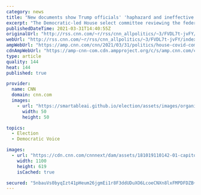 ```yaml
---
category: news
title: "New documents show Trump officials' 'haphazard and ineffective' approach to procuring PPE at start of pandemic, House committee says "
excerpt: "The Democratic-led House select committee reviewing the federal response to Covid-19 says it obtained documents that show the Trump administration at the start of the pandemic crisis \"pursued a haphazard and ineffective approach to procurement\" of personal protective equipment and medical supplies.\n"
publishedDateTime: 2021-03-31T14:40:55Z
originalUrl: "http://rss.cnn.com/~r/rss/cnn_allpolitics/~3/FVDL7t-jvFY/index.html"
webUrl: "http://rss.cnn.com/~r/rss/cnn_allpolitics/~3/FVDL7t-jvFY/index.html"
ampWebUrl: "https://amp.cnn.com/cnn/2021/03/31/politics/house-covid-committee-trump-administration-navarro-ppp/index.html"
cdnAmpWebUrl: "https://amp-cnn-com.cdn.ampproject.org/c/s/amp.cnn.com/cnn/2021/03/31/politics/house-covid-committee-trump-administration-navarro-ppp/index.html"
type: article
quality: 144
heat: 144
published: true

provider:
  name: CNN
  domain: cnn.com
  images:
    - url: "https://smartableai.github.io/election/assets/images/organizations/cnn.com-50x50.jpg"
      width: 50
      height: 50

topics:
  - Election
  - Democratic Voice

images:
  - url: "https://cdn.cnn.com/cnnnext/dam/assets/181019110142-01-capitol-building-file-super-tease.jpg"
    width: 1100
    height: 619
    isCached: true

secured: "5nbauVs0byqIzt41pHeum26jgmEi1r8F3ddUDuXO6LcoeCNXn8lxFMPDFDZB+5FU08zYsZATsCocF3rgq1SG9gUOWYXO5XDXRAL+mROnHAImL6r7aHnoJSxltByjY2DztKTJopmLs15SS05Yy59YoZU46+DLP3SdQ7kwFVfR+lED+UsZ+nyInvr1WhLEzxxC81XlkITsDk6NasCutkIAeQWlT4N+3hrNd42rGVc80YXsdBodV9d1itHuOoZOcrxtPiIWZ2FDcb0GqEqK3n3HK0MCwAfZq007vZdjEj5GmUiXdwCFsbeSSFh0zJTgX2vxIyFqtyiU5Q8uhXHc0u7AS+Vbau30fdxI2F8FFFC7UWg=;VmZxy2OVJFPTnSrVZqW7wA=="
---
```


